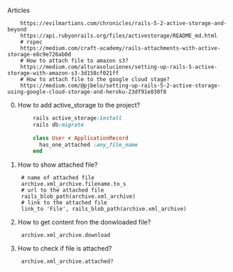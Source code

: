 Articles


        https://evilmartians.com/chronicles/rails-5-2-active-storage-and-beyond
        https://api.rubyonrails.org/files/activestorage/README_md.html
        # rspec 
        https://medium.com/craft-academy/rails-attachments-with-active-storage-e8c9e726ab0d
        # How to attach file to amazon s3?
        https://medium.com/alturasoluciones/setting-up-rails-5-active-storage-with-amazon-s3-3d158cf021ff
        # How to attach file to the google cloud stage?
        https://medium.com/@pjbelo/setting-up-rails-5-2-active-storage-using-google-cloud-storage-and-heroku-23df91e830f8
        
0. How to add active_storage to the project?

```ruby
        rails active_storage:install
        rails db:migrate
            
        class User < ApplicationRecord
          has_one_attached :any_file_name
        end     
```
        
        

1. How to show attached file?
        
        # name of attached file
        archive.xml_archive.filename.to_s
        # url to the attached file
        rails_blob_path(archive.xml_archive)
        # link to the attached file
        link_to 'File', rails_blob_path(archive.xml_archive)
        
2. How to get content fron the donwloaded file?
        
        archive.xml_archive.download
3. How to check if file is attached?
        
        archive.xml_archive.attached?
